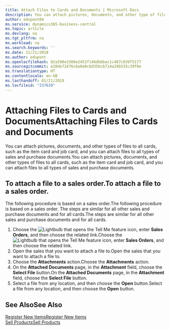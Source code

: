 ```yaml
---
title: Attach Files to Cards and Documents | Microsoft Docs
description: You can attach pictures, documents, and other type of files to all cards, such as the item card and job card, and you can attach files to all types of sales and purchase documents.
author: edupont04
ms.service: dynamics365-business-central
ms.topic: article
ms.devlang: na
ms.tgt_pltfrm: na
ms.workload: na
ms.search.keywords: ''
ms.date: 11/21/2018
ms.author: edupont
ms.openlocfilehash: 02a590e3389e2453f146db6bac1c487c039f5177
ms.sourcegitcommit: e10de72476c6a6e0cbd35bcb714a29b535c39f0e
ms.translationtype: HT
ms.contentlocale: en-GB
ms.lasthandoff: 01/21/2019
ms.locfileid: "237639"
---
```

# <a name="attaching-files-to-cards-and-documents"></a><span data-ttu-id="11201-103">Attaching Files to Cards and Documents</span><span class="sxs-lookup"><span data-stu-id="11201-103">Attaching Files to Cards and Documents</span></span>
<span data-ttu-id="11201-104">You can attach pictures, documents, and other types of files to all cards, such as the item card and job card, and you can attach files to all types of sales and purchase documents.</span><span class="sxs-lookup"><span data-stu-id="11201-104">You can attach pictures, documents, and other types of files to all cards, such as the item card and job card, and you can attach files to all types of sales and purchase documents.</span></span>

## <a name="to-attach-a-file-to-a-sales-order"></a><span data-ttu-id="11201-105">To attach a file to a sales order.</span><span class="sxs-lookup"><span data-stu-id="11201-105">To attach a file to a sales order.</span></span>
<span data-ttu-id="11201-106">The following procedure is based on a sales order.</span><span class="sxs-lookup"><span data-stu-id="11201-106">The following procedure is based on a sales order.</span></span> <span data-ttu-id="11201-107">The steps are similar for all other sales and purchase documents and for all cards.</span><span class="sxs-lookup"><span data-stu-id="11201-107">The steps are similar for all other sales and purchase documents and for all cards.</span></span>

1. <span data-ttu-id="11201-108">Choose the ![Lightbulb that opens the Tell Me feature](media/ui-search/search_small.png "Tell me what you want to do") icon, enter **Sales Orders**, and then choose the related link.</span><span class="sxs-lookup"><span data-stu-id="11201-108">Choose the ![Lightbulb that opens the Tell Me feature](media/ui-search/search_small.png "Tell me what you want to do") icon, enter **Sales Orders**, and then choose the related link.</span></span>
2. <span data-ttu-id="11201-109">Open the sales that you want to attach a file to.</span><span class="sxs-lookup"><span data-stu-id="11201-109">Open the sales that you want to attach a file to.</span></span>
3. <span data-ttu-id="11201-110">Choose the **Attachments** action.</span><span class="sxs-lookup"><span data-stu-id="11201-110">Choose the **Attachments** action.</span></span>
4. <span data-ttu-id="11201-111">On the **Attached Documents** page, in the **Attachment** field, choose the **Select File** button.</span><span class="sxs-lookup"><span data-stu-id="11201-111">On the **Attached Documents** page, in the **Attachment** field, choose the **Select File** button.</span></span>
5. <span data-ttu-id="11201-112">Select a file from any location, and then choose the **Open** button.</span><span class="sxs-lookup"><span data-stu-id="11201-112">Select a file from any location, and then choose the **Open** button.</span></span>

## <a name="see-also"></a><span data-ttu-id="11201-113">See Also</span><span class="sxs-lookup"><span data-stu-id="11201-113">See Also</span></span>
[<span data-ttu-id="11201-114">Register New Items</span><span class="sxs-lookup"><span data-stu-id="11201-114">Register New Items</span></span>](inventory-how-register-new-items.md)  
[<span data-ttu-id="11201-115">Sell Products</span><span class="sxs-lookup"><span data-stu-id="11201-115">Sell Products</span></span>](sales-how-sell-products.md)
